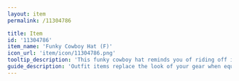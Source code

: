 ```yaml
---
layout: item
permalink: /11304786

title: Item
id: '11304786'
item_name: 'Funky Cowboy Hat (F)'
icon_url: 'item/icon/11304786.png'
tooltip_description: 'This funky cowboy hat reminds you of riding off into the sunset.'
guide_description: 'Outfit items replace the look of your gear when equipped.'
---
```

